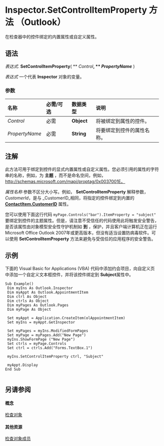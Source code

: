 
# Inspector.SetControlItemProperty 方法 （Outlook）

在检查器中的控件绑定的内置属性或自定义属性。


## 语法

 _表达式_. **SetControlItemProperty**( ** _Control_**, ** _PropertyName_** )

 _表达式_ 一个代表 **Inspector** 对象的变量。


### 参数



|**名称**|**必需/可选**|**数据类型**|**说明**|
|:-----|:-----|:-----|:-----|
| _Control_|必需|**Object**|将被绑定到属性的控件。|
| _PropertyName_|必需|**String**|将要绑定到控件的属性名称。|

## 注解

此方法可用于绑定到控件的显式内置属性或自定义属性。您必须引用的属性的字符串的名称，例如，为 **主题** ，而不是命名空间，例如，http://schemas.microsoft.com/mapi/proptag/0x0037001E。

 _属性名称_ 参数不区分大小写。例如， **SetControlItemProperty** 解释参数， _CustomerId_，是与 _CustomerID_相同，将指定的控件绑定到内置的 **[ContactItem.CustomerID](863c6dec-2375-7e7b-45bf-69fcc920b948.md)** 属性。

您可以使用下面这行代码 `myPage.Controls("bar").ItemProperty = "subject"` 要绑定到控件的主题属性。但是，请注意不受信任的代码使用此将触发安全警告，是否该属性由对象模型安全性守护机制如 **到** ，保护，并且客户端计算机正在运行 Microsoft Office Outlook 2007年或更高版本，但没有适当设置防病毒软件。可以使用 **SetControlItemProperty** 方法来避免与受信任的应用程序的安全警告。


## 示例

下面的 Visual Basic for Applications (VBA) 代码中添加约会项目，向自定义页中添加一个自定义文本框控件，并将该控件绑定到 **Subject**属性中。


```
Sub Example() 
 Dim myIns As Outlook.Inspector 
 Dim myAppt As Outlook.AppointmentItem 
 Dim ctrl As Object 
 Dim ctrls As Object 
 Dim myPages As Outlook.Pages 
 Dim myPage As Object 
 
 Set myAppt = Application.CreateItem(olAppointmentItem) 
 Set myIns = myAppt.GetInspector 
 
 Set myPages = myIns.ModifiedFormPages 
 Set myPage = myPages.Add("New Page") 
 myIns.ShowFormPage ("New Page") 
 Set ctrls = myPage.Controls 
 Set ctrl = ctrls.Add("Forms.TextBox.1") 
 
 myIns.SetControlItemProperty ctrl, "Subject" 
 
 myAppt.Display 
End Sub 
 

```


## 另请参阅


#### 概念


[检查对象](d7384756-669c-0549-1032-c3b864187994.md)
#### 其他资源


[检查对象成员](acd3e13f-4727-7966-d2a5-a95e4528425c.md)